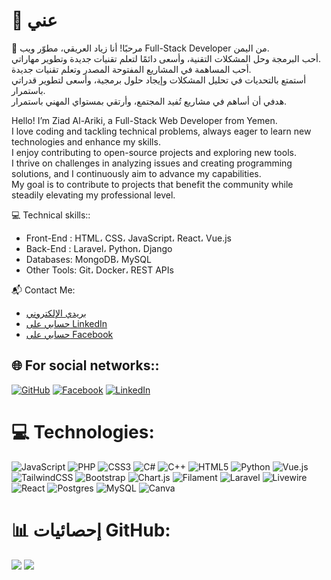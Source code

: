 # 💫 عني  
👋 مرحبًا! أنا زياد العريقي، مطوّر ويب Full-Stack Developer من اليمن.  
أحب البرمجة وحل المشكلات التقنية، وأسعى دائمًا لتعلم تقنيات جديدة وتطوير مهاراتي.  
أحب المساهمة في المشاريع المفتوحة المصدر وتعلم تقنيات جديدة.  
أستمتع بالتحديات في تحليل المشكلات وإيجاد حلول برمجية، وأسعى لتطوير قدراتي باستمرار.  
هدفي أن أساهم في مشاريع تُفيد المجتمع، وأرتقي بمستواي المهني باستمرار.  

Hello! I’m Ziad Al-Ariki, a Full-Stack Web Developer from Yemen.  
I love coding and tackling technical problems, always eager to learn new technologies and enhance my skills.  
I enjoy contributing to open-source projects and exploring new tools.  
I thrive on challenges in analyzing issues and creating programming solutions, and I continuously aim to advance my capabilities.  
My goal is to contribute to projects that benefit the community while steadily elevating my professional level.


💻 Technical skills::
-  Front-End : HTML، CSS، JavaScript، React، Vue.js
-  Back-End : Laravel، Python، Django
-  Databases: MongoDB، MySQL
-  Other Tools: Git، Docker، REST APIs

📬 Contact Me:
- [بريدي الإلكتروني](mailto:zeiadalriqi@gmail.com)
- [حسابي على LinkedIn](https://www.linkedin.com/in/ziadweb-alariqi-91b431376/)
- [حسابي على Facebook](https://www.facebook.com/zyad.bdh.591581)

## 🌐 For social networks::

[![GitHub](https://img.shields.io/badge/GitHub-black.svg?logo=github&logoColor=white)](https://github.com/Zakarialabib)
[![Facebook](https://img.shields.io/badge/Facebook-%231877F2.svg?logo=facebook&logoColor=white)](https://facebook.com/)
[![LinkedIn](https://img.shields.io/badge/LinkedIn-%230077B5.svg?logo=linkedin&logoColor=white)](https://linkedin.com/)

# 💻 Technologies:
![JavaScript](https://img.shields.io/badge/javascript-%23323330.svg?style=for-the-badge&logo=javascript&logoColor=%23F7DF1E)
![PHP](https://img.shields.io/badge/php-%23777BB4.svg?style=for-the-badge&logo=php&logoColor=white)
![CSS3](https://img.shields.io/badge/css3-%231572B6.svg?style=for-the-badge&logo=css3&logoColor=white)
![C#](https://img.shields.io/badge/c%23-%23239120.svg?style=for-the-badge&logo=csharp&logoColor=white)
![C++](https://img.shields.io/badge/c++-%2300599C.svg?style=for-the-badge&logo=c%2B%2B&logoColor=white)
![HTML5](https://img.shields.io/badge/html5-%23E34F26.svg?style=for-the-badge&logo=html5&logoColor=white)
![Python](https://img.shields.io/badge/python-3670A0.svg?style=for-the-badge&logo=python&logoColor=white)
![Vue.js](https://img.shields.io/badge/vue.js-%2335495e.svg?style=for-the-badge&logo=vuedotjs&logoColor=%234FC08D)
![TailwindCSS](https://img.shields.io/badge/tailwindcss-%2338B2AC.svg?style=for-the-badge&logo=tailwind-css&logoColor=white)
![Bootstrap](https://img.shields.io/badge/bootstrap-%238511FA.svg?style=for-the-badge&logo=bootstrap&logoColor=white)
![Chart.js](https://img.shields.io/badge/chart.js-F5788D.svg?style=for-the-badge&logo=chart.js&logoColor=white)
![Filament](https://img.shields.io/badge/Filament-FFAA00.svg?style=for-the-badge&logo=filament&logoColor=white)
![Laravel](https://img.shields.io/badge/laravel-%23FF2D20.svg?style=for-the-badge&logo=laravel&logoColor=white)
![Livewire](https://img.shields.io/badge/livewire-%234e56a6.svg?style=for-the-badge&logo=livewire&logoColor=white)
![React](https://img.shields.io/badge/react-%2320232a.svg?style=for-the-badge&logo=react&logoColor=%2361DAFB)
![Postgres](https://img.shields.io/badge/postgres-%23316192.svg?style=for-the-badge&logo=postgresql&logoColor=white)
![MySQL](https://img.shields.io/badge/mysql-4479A1.svg?style=for-the-badge&logo=mysql&logoColor=white)
![Canva](https://img.shields.io/badge/Canva-%2300C4CC.svg?style=for-the-badge&logo=Canva&logoColor=white)

# 📊 إحصائيات GitHub:
![](https://github-readme-stats.vercel.app/api?username=Zakarialabib&theme=vue-dark&hide_border=false&include_all_commits=true&count_private=true)
![](https://github-readme-stats.vercel.app/api/top-langs/?username=Zakarialabib&theme=vue-dark&hide_border=false&include_all_commits=true&count_private=true&layout=compact)

